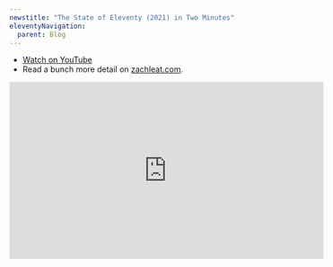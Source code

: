 ```yaml
---
newstitle: "The State of Eleventy (2021) in Two Minutes"
eleventyNavigation:
  parent: Blog
---
```


* [Watch on YouTube](https://www.youtube.com/watch?v=kcRtANKWCLQ)
* Read a bunch more detail on [zachleat.com](https://www.zachleat.com/web/state-of-eleventy/).

<iframe width="560" height="315" src="https://www.youtube-nocookie.com/embed/kcRtANKWCLQ" title="YouTube video player" frameborder="0" allow="accelerometer; autoplay; clipboard-write; encrypted-media; gyroscope; picture-in-picture" allowfullscreen></iframe>
